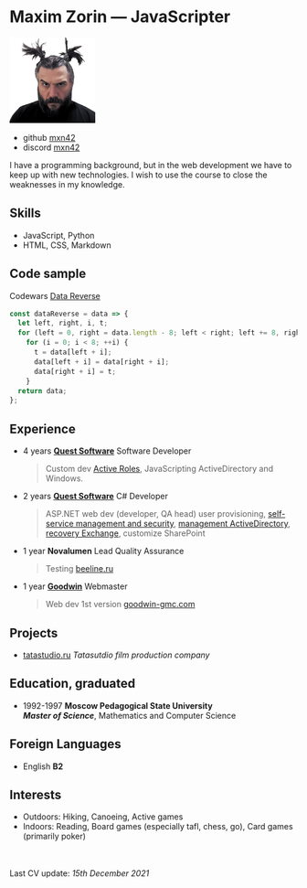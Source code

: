 # Maxim Zorin — **JavaScripter**

![Maxim Zorin](photo.png "Maxim Zorin")

- github [mxn42](https://github.com/mxn42)
- discord [mxn42](https://discord.com/users/mxn42)

I have a programming background, but in the web development we have to keep up with new technologies. I wish to use the course to close the weaknesses in my knowledge.

## Skills

- JavaScript, Python
- HTML, CSS, Markdown

## Code sample

Codewars [Data Reverse](https://www.codewars.com/kata/569d488d61b812a0f7000015)

```javascript
const dataReverse = data => {
  let left, right, i, t;
  for (left = 0, right = data.length - 8; left < right; left += 8, right -= 8)
    for (i = 0; i < 8; ++i) {
      t = data[left + i]; 
      data[left + i] = data[right + i];
      data[right + i] = t;
    }
  return data;
};
```

## Experience

- 4 years **[Quest Software](//quest.com)** Software Developer

  > Custom dev [Active Roles](https://www.oneidentity.com/products/active-roles/), JavaScripting ActiveDirectory and Windows.

- 2 years **[Quest Software](//quest.com)** C# Developer

  > ASP<span>.</span>NET web dev (developer, QA head) user provisioning, [self-service management and security](https://www.oneidentity.com/products/password-manager/), [management ActiveDirectory](https://www.quest.com/products/recovery-manager-for-active-directory/), [recovery Exchange](https://www.quest.com/products/recovery-manager-for-exchange/), customize SharePoint

- 1 year **Novalumen** Lead Quality Assurance

  > Testing [beeline.ru](//beeline.ru)

- 1 year **[Goodwin](//goodwin-gmc.com)** Webmaster

  > Web dev 1st version [goodwin-gmc.com](//goodwin-gmc.com/)

## Projects

- [tatastudio.ru](//www.tatastudio.ru/) _Tatasutdio film production company_

## Education, graduated

- 1992-1997 **Moscow Pedagogical State University** \
_**Master of Science**_, Mathematics and Computer Science

## Foreign Languages

- English **B2**

## Interests

- Outdoors: Hiking, Canoeing, Active games
- Indoors: Reading, Board games (especially tafl, chess, go), Сard games (primarily poker)

\
\
Last CV update: _15th December 2021_
